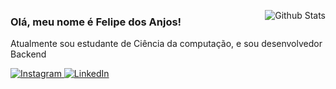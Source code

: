  
<img
align="right"
src="https://github-readme-stats.vercel.app/api/top-langs/?username=felipedosanjos&theme=dark&hide_border=false&include_all_commits=true&count_private=true&layout=compact"
alt="Github Stats"
/>

### Olá, meu nome é Felipe dos Anjos!

<p>Atualmente sou estudante de Ciência da computação, e sou desenvolvedor Backend</p>
<p>
  <a href="#" title="Instagram">
  <img src="https://img.shields.io/badge/-Instagram-DF0174?style=flat-square&labelColor=DF0174&logo=instagram&logoColor=white&link=https://www.instagram.com/feh.xqzz/" alt="Instagram"/>
  </a>
  <a href="#" title="LinkedIn">
  <img src="https://img.shields.io/badge/-Linkedin-0e76a8?style=flat-square&logo=Linkedin&logoColor=white&link=https://www.linkedin.com/in/dosanjos-felipe/" alt="LinkedIn"/>
  </a>
</p>
